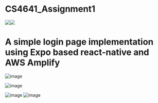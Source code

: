 # CS4641_Assignment1



<p align="left">
	<a href="https://docs.npmjs.com/cli/v9/commands/npm-version"><img img src="https://img.shields.io/badge/npm-9.4.0-green"/></a
  	<a href="https://nodejs.org/en/blog/release/v16.14.2/"><img img src="https://img.shields.io/badge/node-16.14.2-green"/></a>
 

# A simple login page implementation using Expo based react-native and AWS Amplify

![image](https://user-images.githubusercontent.com/41597923/215315147-8eb2fb39-a5c4-4843-b1d2-1e9e5a4f19e6.png)

![image](https://user-images.githubusercontent.com/41597923/215941580-58e63dc2-f36e-4a15-b810-b366765c838c.png)

	
![image](https://user-images.githubusercontent.com/41597923/215941419-536570e2-eaee-4c1c-9160-14d1e5c03067.png)
![image](https://user-images.githubusercontent.com/41597923/215941441-8a882f8e-ab85-4084-9504-4617f6901807.png)

